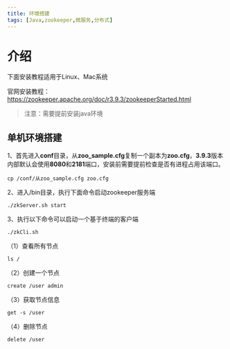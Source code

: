 ```yaml
---
title: 环境搭建
tags: [Java,zookeeper,微服务,分布式]
---
```

# 介绍
下面安装教程适用于Linux、Mac系统

官网安装教程：https://zookeeper.apache.org/doc/r3.9.3/zookeeperStarted.html

> 注意：需要提前安装java环境
## 单机环境搭建
1、首先进入**conf**目录，从**zoo_sample.cfg**复制一个副本为**zoo.cfg**，**3.9.3**版本内部默认会使用**8080**和**2181**端口，安装前需要提前检查是否有进程占用该端口。
```shell
cp /conf/从zoo_sample.cfg zoo.cfg
```
2、进入/bin目录，执行下面命令启动zookeeper服务端
```shell
./zkServer.sh start
```
3、执行以下命令可以启动一个基于终端的客户端
```shell
./zkCli.sh
```
（1）查看所有节点
```shell
ls /
```
（2）创建一个节点
```shell
create /user admin
```
（3）获取节点信息
```shell
get -s /user
```
（4）删除节点
```shell
delete /user
```
